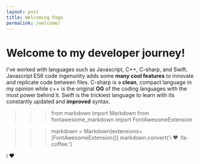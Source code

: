 ```yaml
---
layout: post
title: Welcoming Page
permalink: /welcome/
---
```


# Welcome to my developer journey!
I've worked with languages such as Javascript, C++, C-sharp, and Swift. Javascript ES6 code ingenunity adds some **many cool features** to innovate and replicate code between files. C-sharp is a **clean**, compact language in my opinion while c++ is the original **OG** of the coding languages with the most power behind it. Swift is the trickiest language to learn with its constantly updated and **improved** syntax.

>>> from markdown import Markdown
>>> from fontawesome_markdown import FontAwesomeExtension

>>> markdown = Markdown(extensions=[FontAwesomeExtension()]
>>> markdown.convert('i ♥ :fa-coffee:')
<p>i ♥ <i class="fa fa-coffee"></i></p>

